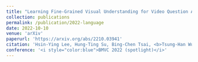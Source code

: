 ```yaml
---
title: "Learning Fine-Grained Visual Understanding for Video Question Answering via Decoupling Spatial-Temporal Modeling"
collection: publications
permalink: /publication/2022-language
date: 2022-10-10
venue: 'arXiv'
paperurl: 'https://arxiv.org/abs/2210.03941'
citation: 'Hsin-Ying Lee, Hung-Ting Su, Bing-Chen Tsai, <b>Tsung-Han Wu</b>, Jia-Fong Yeh, and Winston H. Hsu'
conference: '<i style="color:blue">BMVC 2022 (spotlight)</i>'
---
```

